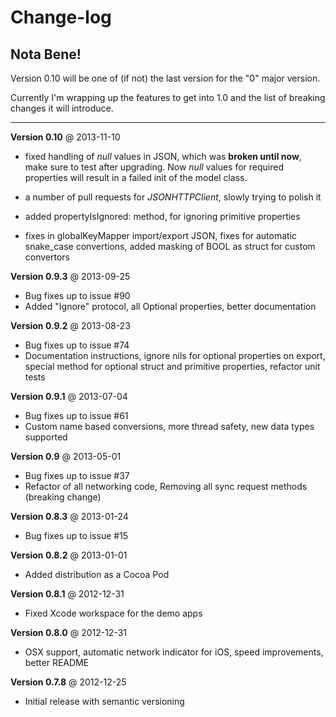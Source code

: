Change-log
==========

## Nota Bene!

Version 0.10 will be one of (if not) the last version for the "0" major version. 

Currently I'm wrapping up the features to get into 1.0 and the list of breaking changes it will introduce.

---

**Version 0.10** @ 2013-11-10

- fixed handling of *null* values in JSON, which was **broken until now**, make sure to test after upgrading. Now *null* values for required properties will result in a failed init of the model class.

- a number of pull requests for *JSONHTTPClient*, slowly trying to polish it

- added propertyIsIgnored: method, for ignoring primitive properties

- fixes in globalKeyMapper import/export JSON, fixes for automatic snake_case convertions, added masking of BOOL as struct for custom convertors

**Version 0.9.3** @ 2013-09-25

- Bug fixes up to issue #90
- Added "Ignore" protocol, all Optional properties, better documentation

**Version 0.9.2** @ 2013-08-23

- Bug fixes up to issue #74
- Documentation instructions, ignore nils for optional properties on export, special method for optional struct and primitive properties, refactor unit tests

**Version 0.9.1** @ 2013-07-04

- Bug fixes up to issue #61
- Custom name based conversions, more thread safety, new data types supported

**Version 0.9** @ 2013-05-01

- Bug fixes up to issue #37
- Refactor of all networking code, Removing all sync request methods (breaking change)

**Version 0.8.3** @ 2013-01-24

- Bug fixes up to issue #15

**Version 0.8.2** @ 2013-01-01

- Added distribution as a Cocoa Pod

**Version 0.8.1** @ 2012-12-31

- Fixed Xcode workspace for the demo apps

**Version 0.8.0** @ 2012-12-31

- OSX support, automatic network indicator for iOS, speed improvements, better README

**Version 0.7.8** @ 2012-12-25

- Initial release with semantic versioning
